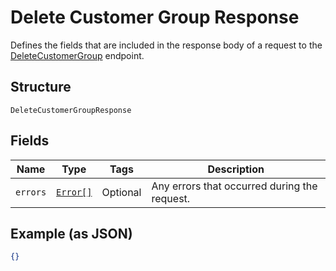 
# Delete Customer Group Response

Defines the fields that are included in the response body of
a request to the [DeleteCustomerGroup](/doc/api/customer-groups.md#delete-customer-group) endpoint.

## Structure

`DeleteCustomerGroupResponse`

## Fields

| Name | Type | Tags | Description |
|  --- | --- | --- | --- |
| `errors` | [`Error[]`](/doc/models/error.md) | Optional | Any errors that occurred during the request. |

## Example (as JSON)

```json
{}
```

